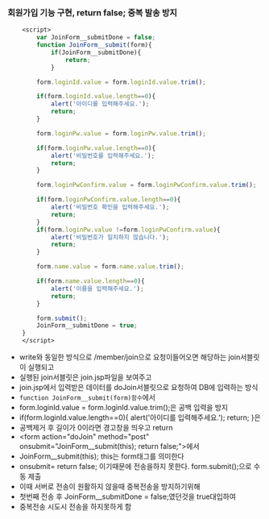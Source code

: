 ### 회원가입 기능 구현, return false; 중복 발송 방지


```jsp
    <script>
        var JoinForm__submitDone = false;
        function JoinForm__submit(form){
            if(JoinForm__submitDone){
                return;
            }

        form.loginId.value = form.loginId.value.trim();

        if(form.loginId.value.length==0){
            alert('아이디를 입력해주세요.');
            return;
        }

        form.loginPw.value = form.loginPw.value.trim();

        if(form.loginPw.value.length==0){
            alert('비밀번호를 입력해주세요.');
            return;
        }

        form.loginPwConfirm.value = form.loginPwConfirm.value.trim();

        if(form.loginPwConfirm.value.length==0){
            alert('비밀번호 확인을 입력해주세요.');
            return;
        }
        if(form.loginPw.value !=form.loginPwConfirm.value){
            alert('비밀번호가 일치하지 않습니다.');
            return;
        }

        form.name.value = form.name.value.trim();

        if(form.name.value.length==0){
            alert('이름을 입력해주세요.');
            return;
        }

        form.submit();
        JoinForm__submitDone = true;
    }
    </script>
```

- write와 동일한 방식으로 /member/join으로 요청이들어오면 해당하는 join서블릿이 실행되고
- 실행된 join서블릿은 join.jsp파일을 보여주고
- join.jsp에서 입력받은 데이터를 doJoin서블릿으로 요청하여 DB에 입력하는 방식
- ```function JoinForm__submit(form)함수```에서 
- form.loginId.value = form.loginId.value.trim();은 공백 입력을 방지
- if(form.loginId.value.length==0){  alert('아이디를 입력해주세요.');  return; }은
- 공백제거 후 길이가 0이라면 경고창을 띄우고 return
- \<form action="doJoin" method="post" onsubmit="JoinForm__submit(this); return false;">에서
- JoinForm__submit(this); this는 form태그를 의미한다
- onsubmit= return false; 이기때문에 전송을하지 못한다. form.submit();으로 수동 제출
- 이때 서버로 전송이 원활하지 않을때 중복전송을 방지하기위해 
- 첫번째 전송 후 JoinForm__submitDone = false;였던것을 true대입하여 
- 중복전송 시도시 전송을 하지못하게 함   

